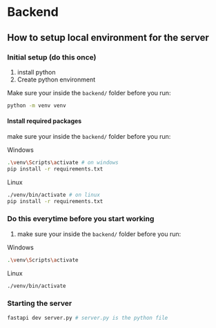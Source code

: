 # Backend

## How to setup local environment for the server

### Initial setup (do this once)

1. install python
2. Create python environment

Make sure your inside the `backend/` folder before you run:

```bash
python -m venv venv
```

#### Install required packages

make sure your inside the `backend/` folder before you run:

Windows

```bash
.\venv\Scripts\activate # on windows
pip install -r requirements.txt
```

Linux

```bash
./venv/bin/activate # on linux
pip install -r requirements.txt
```

### Do this everytime before you start working

1. make sure your inside the `backend/` folder before you run:

Windows

```bash
.\venv\Scripts\activate
```

Linux

```bash
./venv/bin/activate
```

### Starting the server

```bash
fastapi dev server.py # server.py is the python file
```
